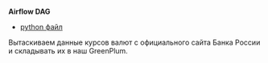 **Airflow DAG**
 - [python файл](https://github.com/dmatwe/projects/blob/main/KARPOV_DE/airflow_csv_to_greenplum/d-matveev_2024.py)

 Вытаскиваем данные курсов валют с официального сайта Банка России и складывать их в наш GreenPlum.